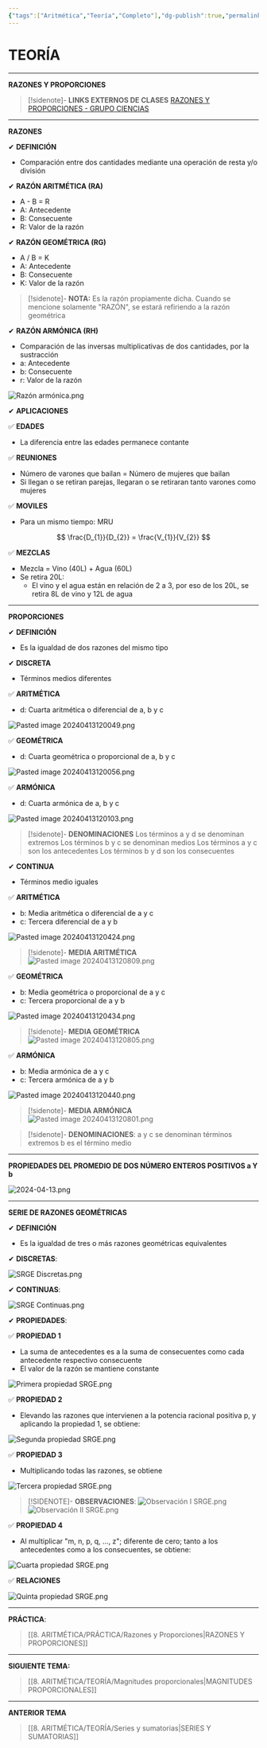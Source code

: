 ```yaml
---
{"tags":["Aritmética","Teoría","Completo"],"dg-publish":true,"permalink":"/8-aritmetica/teoria/razones-y-proporciones/","dgPassFrontmatter":true}
---
```


# TEORÍA
---
**RAZONES Y PROPORCIONES**

>[!sidenote]- **LINKS EXTERNOS DE CLASES** 
>[RAZONES Y PROPORCIONES - GRUPO CIENCIAS](https://www.youtube.com/live/ybSSt5qwNY8?si=1Z8ckJ-1rW4ozkok)

---
**RAZONES**

✔ **DEFINICIÓN** 
- Comparación entre dos cantidades mediante una operación de resta y/o división

✔ **RAZÓN ARITMÉTICA (RA)**
- A - B = R
- A: Antecedente
- B: Consecuente
- R: Valor de la razón

✔ **RAZÓN GEOMÉTRICA (RG)**
- A / B = K
- A: Antecedente
- B: Consecuente
- K: Valor de la razón

>[!sidenote]- **NOTA:** 
>Es la razón propiamente dicha. Cuando se mencione solamente "RAZÓN", se estará refiriendo a la razón geométrica

✔ **RAZÓN ARMÓNICA (RH)**
- Comparación de las inversas multiplicativas de dos cantidades, por la sustracción
- a: Antecedente
- b: Consecuente
- r: Valor de la razón

![Razón armónica.png](/img/user/1.%20ELEMENTOS%20GR%C3%81FICOS/Raz%C3%B3n%20arm%C3%B3nica.png)

✔ **APLICACIONES**

✅ **EDADES**
- La diferencia entre las edades permanece contante

✅ **REUNIONES**
- Número de varones que bailan = Número de mujeres que bailan
- Si llegan o se retiran parejas, llegaran o se retiraran tanto varones como mujeres

✅ **MOVILES**
- Para un mismo tiempo: MRU

$$
\frac{D_{1}}{D_{2}} = \frac{V_{1}}{V_{2}}
$$

✅ **MEZCLAS**
- Mezcla = Vino (40L) + Agua (60L)
- Se retira 20L:
	- El vino y el agua están en relación de 2 a 3, por eso de los 20L, se retira 8L de vino y 12L de agua

---
**PROPORCIONES**

✔ **DEFINICIÓN**
- Es la igualdad de dos razones del mismo tipo

✔ **DISCRETA**
- Términos medios diferentes

✅ **ARITMÉTICA** 
- d: Cuarta aritmética o diferencial de a, b y c

![Pasted image 20240413120049.png](/img/user/1.%20ELEMENTOS%20GR%C3%81FICOS/Pasted%20image%2020240413120049.png)


✅ **GEOMÉTRICA** 
- d: Cuarta geométrica o proporcional de a, b y c

![Pasted image 20240413120056.png](/img/user/1.%20ELEMENTOS%20GR%C3%81FICOS/Pasted%20image%2020240413120056.png)

✅ **ARMÓNICA**
- d: Cuarta armónica de a, b y c

![Pasted image 20240413120103.png](/img/user/1.%20ELEMENTOS%20GR%C3%81FICOS/Pasted%20image%2020240413120103.png)

>[!sidenote]- **DENOMINACIONES** 
>Los términos a y d se denominan extremos
>Los términos b y c se denominan medios
>Los términos a y c son los antecedentes
>Los términos b y d son los consecuentes

✔ **CONTINUA**
- Términos medio iguales

✅ **ARITMÉTICA**
- b: Media aritmética o diferencial de a y c
- c: Tercera diferencial de a y b

![Pasted image 20240413120424.png](/img/user/1.%20ELEMENTOS%20GR%C3%81FICOS/Pasted%20image%2020240413120424.png)

>[!sidenote]- **MEDIA ARITMÉTICA** 
>![Pasted image 20240413120809.png](/img/user/1.%20ELEMENTOS%20GR%C3%81FICOS/Pasted%20image%2020240413120809.png)

✅ **GEOMÉTRICA** 
- b: Media geométrica o proporcional de a y c
- c: Tercera proporcional de a y b

![Pasted image 20240413120434.png](/img/user/1.%20ELEMENTOS%20GR%C3%81FICOS/Pasted%20image%2020240413120434.png)

>[!sidenote]- **MEDIA GEOMÉTRICA** 
>![Pasted image 20240413120805.png](/img/user/1.%20ELEMENTOS%20GR%C3%81FICOS/Pasted%20image%2020240413120805.png)

✅ **ARMÓNICA** 
- b: Media armónica de a y c
- c: Tercera armónica de a y b

![Pasted image 20240413120440.png](/img/user/1.%20ELEMENTOS%20GR%C3%81FICOS/Pasted%20image%2020240413120440.png)

>[!sidenote]- **MEDIA ARMÓNICA** 
>![Pasted image 20240413120801.png](/img/user/1.%20ELEMENTOS%20GR%C3%81FICOS/Pasted%20image%2020240413120801.png)

>[!sidenote]- **DENOMINACIONES**:
a y c se denominan términos extremos
b es el término medio

---
**PROPIEDADES DEL PROMEDIO DE DOS NÚMERO ENTEROS POSITIVOS a Y b**

![2024-04-13.png](/img/user/1.%20ELEMENTOS%20GR%C3%81FICOS/2024-04-13.png)

---
**SERIE DE RAZONES GEOMÉTRICAS**

✔ **DEFINICIÓN**
- Es la igualdad de tres o más razones geométricas equivalentes

✔ **DISCRETAS**:

![SRGE Discretas.png](/img/user/1.%20ELEMENTOS%20GR%C3%81FICOS/SRGE%20Discretas.png)

✔ **CONTINUAS**:

![SRGE Continuas.png](/img/user/1.%20ELEMENTOS%20GR%C3%81FICOS/SRGE%20Continuas.png)

✔ **PROPIEDADES**:

✅ **PROPIEDAD 1** 
- La suma de antecedentes es a la suma de consecuentes como cada antecedente respectivo consecuente 
- El valor de la razón se mantiene constante

![Primera propiedad SRGE.png](/img/user/1.%20ELEMENTOS%20GR%C3%81FICOS/Primera%20propiedad%20SRGE.png)

✅ **PROPIEDAD 2**
- Elevando las razones que intervienen a la potencia racional positiva p, y aplicando la propiedad 1, se obtiene:

![Segunda propiedad SRGE.png](/img/user/1.%20ELEMENTOS%20GR%C3%81FICOS/Segunda%20propiedad%20SRGE.png)

✅ **PROPIEDAD 3**
- Multiplicando todas las razones, se obtiene

![Tercera propiedad SRGE.png](/img/user/1.%20ELEMENTOS%20GR%C3%81FICOS/Tercera%20propiedad%20SRGE.png)

>[!SIDENOTE]- **OBSERVACIONES**:
![Observación I SRGE.png](/img/user/1.%20ELEMENTOS%20GR%C3%81FICOS/Observaci%C3%B3n%20I%20SRGE.png)
![Observación II SRGE.png](/img/user/1.%20ELEMENTOS%20GR%C3%81FICOS/Observaci%C3%B3n%20II%20SRGE.png)

✅ **PROPIEDAD 4** 
- Al multiplicar "m, n, p, q, …, z"; diferente de cero; tanto a los antecedentes como a los consecuentes, se obtiene:

![Cuarta propiedad SRGE.png](/img/user/1.%20ELEMENTOS%20GR%C3%81FICOS/Cuarta%20propiedad%20SRGE.png)

 ✅ **RELACIONES** 

![Quinta propiedad SRGE.png](/img/user/1.%20ELEMENTOS%20GR%C3%81FICOS/Quinta%20propiedad%20SRGE.png)

---
**PRÁCTICA**:
>[[8. ARITMÉTICA/PRÁCTICA/Razones y Proporciones\|RAZONES Y PROPORCIONES]]

---
**SIGUIENTE TEMA:**
>[[8. ARITMÉTICA/TEORÍA/Magnitudes proporcionales\|MAGNITUDES PROPORCIONALES]]

---
**ANTERIOR TEMA**
>[[8. ARITMÉTICA/TEORÍA/Series y sumatorias\|SERIES Y SUMATORIAS]]


